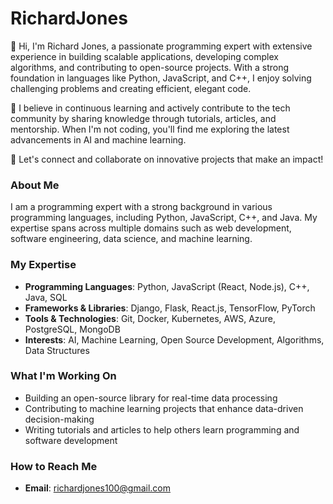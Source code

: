 # RichardJones

👋 Hi, I'm Richard Jones, a passionate programming expert with extensive experience in building scalable applications, developing complex algorithms, and contributing to open-source projects. With a strong foundation in languages like Python, JavaScript, and C++, I enjoy solving challenging problems and creating efficient, elegant code.

🌟 I believe in continuous learning and actively contribute to the tech community by sharing knowledge through tutorials, articles, and mentorship. When I'm not coding, you'll find me exploring the latest advancements in AI and machine learning.

🔗 Let's connect and collaborate on innovative projects that make an impact!

### About Me

I am a programming expert with a strong background in various programming languages, including Python, JavaScript, C++, and Java. My expertise spans across multiple domains such as web development, software engineering, data science, and machine learning.

### My Expertise

- **Programming Languages**: Python, JavaScript (React, Node.js), C++, Java, SQL
- **Frameworks & Libraries**: Django, Flask, React.js, TensorFlow, PyTorch
- **Tools & Technologies**: Git, Docker, Kubernetes, AWS, Azure, PostgreSQL, MongoDB
- **Interests**: AI, Machine Learning, Open Source Development, Algorithms, Data Structures

### What I'm Working On

- Building an open-source library for real-time data processing
- Contributing to machine learning projects that enhance data-driven decision-making
- Writing tutorials and articles to help others learn programming and software development

### How to Reach Me

- **Email**: richardjones100@gmail.com
